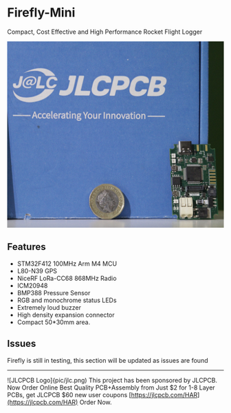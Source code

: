 # Firefly-Mini
Compact, Cost Effective and High Performance Rocket Flight Logger

![Photo of PCB with pound coin for scale, JLCPCB logo in background](pic/pcb.jpg)

## Features
- STM32F412 100MHz Arm M4 MCU
- L80-N39 GPS
- NiceRF LoRa-CC68 868MHz Radio
- ICM20948 
- BMP388 Pressure Sensor
- RGB and monochrome status LEDs
- Extremely loud buzzer
- High density expansion connector
- Compact 50*30mm area.

## Issues
Firefly is still in testing, this section will be updated as issues are found

---
![JLCPCB Logo]{pic/jlc.png)
This project has been sponsored by JLCPCB. 
Now Order Online Best Quality PCB+Assembly from Just $2 for 1-8 Layer PCBs, get JLCPCB $60 new user coupons [https://jlcpcb.com/HAR](https://jlcpcb.com/HAR) Order Now.
